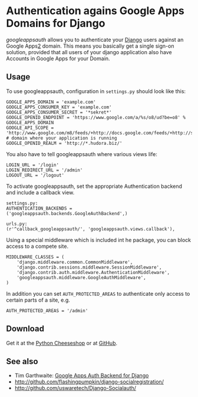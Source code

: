 # Authentication agains Google Apps Domains for Django

*googleappsauth* allows you to authenticate your [Django][1] users against an Google Apps[2] domain.
This means you basically get a single sign-on solution, provided that all users of your django application
also have Accounts in Google Apps for your Domain.

[1]: http://www.djangoproject.com/
[2]: http://www.google.com/apps/

## Usage

To use googleappsauth, configuration in `settings.py` should look like this:

    GOOGLE_APPS_DOMAIN = 'example.com'
    GOOGLE_APPS_CONSUMER_KEY = 'example.com'
    GOOGLE_APPS_CONSUMER_SECRET = '*sekret*'
    GOOGLE_OPENID_ENDPOINT = 'https://www.google.com/a/%s/o8/ud?be=o8' % GOOGLE_APPS_DOMAIN
    GOOGLE_API_SCOPE = 'http://www.google.com/m8/feeds/+http://docs.google.com/feeds/+http://spreadsheets.google.com/feeds/'
    # domain where your application is running
    GOOGLE_OPENID_REALM = 'http://*.hudora.biz/'

You also have to tell googleappsauth where various views life:

    LOGIN_URL = '/login'
    LOGIN_REDIRECT_URL = '/admin'
    LOGOUT_URL = '/logout'

To activate googleappsauth, set the appropriate Authentication backend and include a callback view.

    settings.py:
    AUTHENTICATION_BACKENDS = ('googleappsauth.backends.GoogleAuthBackend',)
    
    urls.py:
    (r'^callback_googleappsauth/', 'googleappsauth.views.callback'),


Using a special middleware which is included int he package, you can block access to a compete site.

    MIDDLEWARE_CLASSES = (
        'django.middleware.common.CommonMiddleware',
        'django.contrib.sessions.middleware.SessionMiddleware',
        'django.contrib.auth.middleware.AuthenticationMiddleware',
        'googleappsauth.middleware.GoogleAuthMiddleware',
    )

In addition you can set `AUTH_PROTECTED_AREAS` to authenticate only access to certain parts of a site, e.g.

    AUTH_PROTECTED_AREAS = '/admin'

## Download

Get it at the [Python Cheeseshop][3] or at [GitHub][4].

[3]: http://pypi.python.org/pypi/googleappsauth/
[4]: http://github.com/hudora/django-googleappsauth

## See also

 * Tim Garthwaite: [Google Apps Auth Backend for Django][5]
 * http://github.com/flashingpumpkin/django-socialregistration/
 * http://github.com/uswaretech/Django-Socialauth/

[5]: http://techblog.appirio.com/2008/10/google-apps-auth-backend-for-django.html
